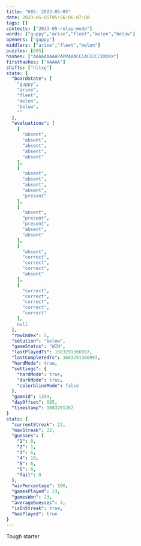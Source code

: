 ```yaml
---
title: "685: 2023-05-05"
date: 2023-05-05T05:56:06-07:00
tags: []
contests: ["2023-05-relay-mode"]
words: ["guppy","arise","fleet","melon","below"]
openers: ["guppy"]
middlers: ["arise","fleet","melon"]
puzzles: [685]
hashes: ["AAAAAAAAAPAPPAAACCCACCCCCXXXXX"]
firsthashes: ["AAAAA"]
shifts: ["hltxg"]
state: {
  "boardState": [
    "guppy",
    "arise",
    "fleet",
    "melon",
    "below",
    ""
  ],
  "evaluations": [
    [
      "absent",
      "absent",
      "absent",
      "absent",
      "absent"
    ],
    [
      "absent",
      "absent",
      "absent",
      "absent",
      "present"
    ],
    [
      "absent",
      "present",
      "present",
      "absent",
      "absent"
    ],
    [
      "absent",
      "correct",
      "correct",
      "correct",
      "absent"
    ],
    [
      "correct",
      "correct",
      "correct",
      "correct",
      "correct"
    ],
    null
  ],
  "rowIndex": 5,
  "solution": "below",
  "gameStatus": "WIN",
  "lastPlayedTs": 1683291366997,
  "lastCompletedTs": 1683291366997,
  "hardMode": true,
  "settings": {
    "hardMode": true,
    "darkMode": true,
    "colorblindMode": false
  },
  "gameId": 1389,
  "dayOffset": 685,
  "timestamp": 1683291367
}
stats: {
  "currentStreak": 22,
  "maxStreak": 22,
  "guesses": {
    "1": 0,
    "2": 1,
    "3": 6,
    "4": 10,
    "5": 6,
    "6": 0,
    "fail": 0
  },
  "winPercentage": 100,
  "gamesPlayed": 23,
  "gamesWon": 23,
  "averageGuesses": 4,
  "isOnStreak": true,
  "hasPlayed": true
}
---
```

<!-- more -->
Tough starter
